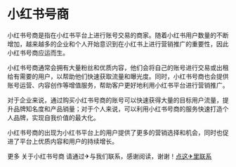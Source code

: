 # 小红书号商

小红书号商是指在小红书平台上进行账号交易的商家。随着小红书用户数量的不断增加，越来越多的企业和个人开始意识到在小红书上进行营销推广的重要性，因此小红书号商应运而生。

小红书号商通常会拥有大量粉丝和优质内容，他们会将自己的账号进行交易或出租给有需要的用户，以帮助他们快速获取流量和曝光度。同时，小红书号商也会提供账号运营、内容创作等增值服务，帮助客户更好地利用小红书平台进行营销推广。

对于企业来说，通过购买小红书号商的账号可以快速获得大量的目标用户流量，提升品牌知名度和产品销量；对于个人来说，可以利用小红书号商的服务快速打造个人品牌，实现自我价值的最大化。

小红书号商的出现为小红书平台上的用户提供了更多的营销选择和机会，同时也促进了平台上优质内容和用户的持续增长。

更多 关于小红书号商 请通过✈与我们联系，感谢阅读，谢谢！[点这✈里联系](https://1.k02.cc)